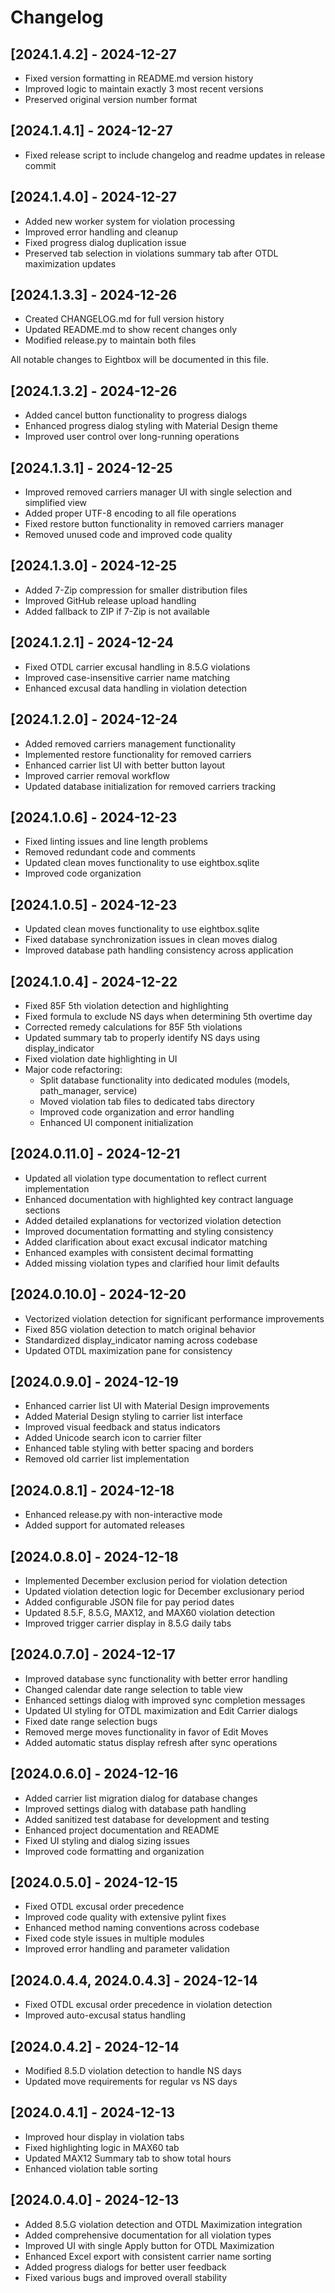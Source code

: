 # Changelog

## [2024.1.4.2] - 2024-12-27
- Fixed version formatting in README.md version history
- Improved logic to maintain exactly 3 most recent versions
- Preserved original version number format



## [2024.1.4.1] - 2024-12-27
- Fixed release script to include changelog and readme updates in release commit



## [2024.1.4.0] - 2024-12-27
- Added new worker system for violation processing
- Improved error handling and cleanup
- Fixed progress dialog duplication issue
- Preserved tab selection in violations summary tab after OTDL maximization updates



## [2024.1.3.3] - 2024-12-26
- Created CHANGELOG.md for full version history
- Updated README.md to show recent changes only
- Modified release.py to maintain both files



All notable changes to Eightbox will be documented in this file.

## [2024.1.3.2] - 2024-12-26
- Added cancel button functionality to progress dialogs
- Enhanced progress dialog styling with Material Design theme
- Improved user control over long-running operations

## [2024.1.3.1] - 2024-12-25
- Improved removed carriers manager UI with single selection and simplified view
- Added proper UTF-8 encoding to all file operations
- Fixed restore button functionality in removed carriers manager
- Removed unused code and improved code quality

## [2024.1.3.0] - 2024-12-25
- Added 7-Zip compression for smaller distribution files
- Improved GitHub release upload handling
- Added fallback to ZIP if 7-Zip is not available

## [2024.1.2.1] - 2024-12-24
- Fixed OTDL carrier excusal handling in 8.5.G violations
- Improved case-insensitive carrier name matching
- Enhanced excusal data handling in violation detection

## [2024.1.2.0] - 2024-12-24
- Added removed carriers management functionality
- Implemented restore functionality for removed carriers
- Enhanced carrier list UI with better button layout
- Improved carrier removal workflow
- Updated database initialization for removed carriers tracking

## [2024.1.0.6] - 2024-12-23
- Fixed linting issues and line length problems
- Removed redundant code and comments
- Updated clean moves functionality to use eightbox.sqlite
- Improved code organization

## [2024.1.0.5] - 2024-12-23
- Updated clean moves functionality to use eightbox.sqlite
- Fixed database synchronization issues in clean moves dialog
- Improved database path handling consistency across application

## [2024.1.0.4] - 2024-12-22
- Fixed 85F 5th violation detection and highlighting
- Fixed formula to exclude NS days when determining 5th overtime day
- Corrected remedy calculations for 85F 5th violations
- Updated summary tab to properly identify NS days using display_indicator
- Fixed violation date highlighting in UI
- Major code refactoring:
  - Split database functionality into dedicated modules (models, path_manager, service)
  - Moved violation tab files to dedicated tabs directory
  - Improved code organization and error handling
  - Enhanced UI component initialization

## [2024.0.11.0] - 2024-12-21
- Updated all violation type documentation to reflect current implementation
- Enhanced documentation with highlighted key contract language sections
- Added detailed explanations for vectorized violation detection
- Improved documentation formatting and styling consistency
- Added clarification about exact excusal indicator matching
- Enhanced examples with consistent decimal formatting
- Added missing violation types and clarified hour limit defaults

## [2024.0.10.0] - 2024-12-20
- Vectorized violation detection for significant performance improvements
- Fixed 85G violation detection to match original behavior
- Standardized display_indicator naming across codebase
- Updated OTDL maximization pane for consistency

## [2024.0.9.0] - 2024-12-19
- Enhanced carrier list UI with Material Design improvements
- Added Material Design styling to carrier list interface
- Improved visual feedback and status indicators
- Added Unicode search icon to carrier filter
- Enhanced table styling with better spacing and borders
- Removed old carrier list implementation

## [2024.0.8.1] - 2024-12-18
- Enhanced release.py with non-interactive mode
- Added support for automated releases

## [2024.0.8.0] - 2024-12-18
- Implemented December exclusion period for violation detection
- Updated violation detection logic for December exclusionary period
- Added configurable JSON file for pay period dates
- Updated 8.5.F, 8.5.G, MAX12, and MAX60 violation detection
- Improved trigger carrier display in 8.5.G daily tabs

## [2024.0.7.0] - 2024-12-17
- Improved database sync functionality with better error handling
- Changed calendar date range selection to table view
- Enhanced settings dialog with improved sync completion messages
- Updated UI styling for OTDL maximization and Edit Carrier dialogs
- Fixed date range selection bugs
- Removed merge moves functionality in favor of Edit Moves
- Added automatic status display refresh after sync operations

## [2024.0.6.0] - 2024-12-16
- Added carrier list migration dialog for database changes
- Improved settings dialog with database path handling
- Added sanitized test database for development and testing
- Enhanced project documentation and README
- Fixed UI styling and dialog sizing issues
- Improved code formatting and organization

## [2024.0.5.0] - 2024-12-15
- Fixed OTDL excusal order precedence
- Improved code quality with extensive pylint fixes
- Enhanced method naming conventions across codebase
- Fixed code style issues in multiple modules
- Improved error handling and parameter validation

## [2024.0.4.4, 2024.0.4.3] - 2024-12-14
- Fixed OTDL excusal order precedence in violation detection
- Improved auto-excusal status handling

## [2024.0.4.2] - 2024-12-14
- Modified 8.5.D violation detection to handle NS days
- Updated move requirements for regular vs NS days

## [2024.0.4.1] - 2024-12-13
- Improved hour display in violation tabs
- Fixed highlighting logic in MAX60 tab
- Updated MAX12 Summary tab to show total hours
- Enhanced violation table sorting

## [2024.0.4.0] - 2024-12-13
- Added 8.5.G violation detection and OTDL Maximization integration
- Added comprehensive documentation for all violation types
- Improved UI with single Apply button for OTDL Maximization
- Enhanced Excel export with consistent carrier name sorting
- Added progress dialogs for better user feedback
- Fixed various bugs and improved overall stability 